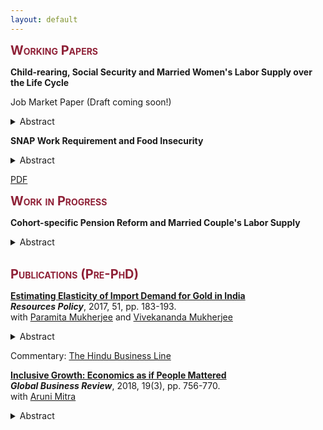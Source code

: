 ```yaml
---
layout: default
---
```


<!-- <span style=" color:ForestGreen; font-size:30px;">**Research**</span> -->

<!--
You can also find my articles on my Google Scholar profile. 
### Working Paper -->
<span style="color: #8F2137; font-size:20px; font-variant: small-caps;">**Working Papers**</span>

**Child-rearing, Social Security and Married Women's Labor Supply over the Life Cycle** <br>

Job Market Paper (Draft coming soon!) <br>

<details>
  <summary>Abstract</summary>
  <p style="color:rgb(44, 62, 80)" align="justify"> 
  Coming Soon!
  </p>
</details>


**SNAP Work Requirement and Food Insecurity**  

<details>
  <summary>Abstract</summary>
  <p style="color:rgb(44, 62, 80)" align="justify"> 
In this paper, I examine the effect of Supplemental Nutrition Assistance Program (SNAP) work requirement reinstatement on food insecurity outcomes of able-bodied adults without dependents (ABAWDs). The policy restricts SNAP benefits of ABAWDs to 3 months in a 36 month period if they are not working or participating in any work program for at least 20 hours a week. In the aftermath of the 2008 recession, the American Recovery and Reinvestment Act of 2009 waived work requirements nationwide, and many states reimplemented the work rule at different times beginning in 2011. I employ a difference-in-differences approach utilizing this cross-state variation in the reimplementation of the policy. Using rich information on food affordability and food intake behavior from the Food Security Supplement of the Current Population Survey (CPS-FSS), I find that promoting work for food assistance improved the overall food security status of ABAWDs by reducing disruptions in food intake, anxiety over food affordability and dependency on emergency food receipt. Subsample analyses indicate that effects are stronger for never married and less educated ABAWDs.
    </p>
</details>

[PDF](http://debasmita-das-econ.github.io/resources/Das_2021_SNAP_wr.pdf)
<br>

<!-- ### Work in Progress -->
<span style="color: #8F2137; font-size:20px; font-variant: small-caps;">**Work in Progress**</span>

**Cohort-specific Pension Reform and Married Couple's Labor Supply**

<details>
  <summary>Abstract</summary>
  <p style="color:rgb(44, 62, 80)" align="justify">
Retirement decisions of married couples are often jointly planned. In this paper, I study how retirement behavior of married couples respond to cohort-specific Social Security policy reform that introduced actuarial deductions for early retirement in combination with an increase in the Full Retirement Age (FRA), that is, the age from which an individual may claim a non-reduced Social Security retirement benefit. I develop a rich dynamic structural model of older married couples’ savings, labor force participation, and Social Security benefit claims decisions over the life cycle and explore how the policy reform affects the financial incentive of married couples’ retirement timing decisions. I calibrate the model using the Method of Simulated Moments applied to the data from the Health and Retirement Study (HRS) and simulate the life-cycle behavior of married couples under the specific benefit regime they face. I use the estimated model to perform a policy experiment and simulate couples’ labor supply behavior if the reform increases the FRA of men but keeps the FRA of women unchanged at the pre-reform level. 
  </p>
</details>

<br>

<!-- ### Publication (Pre-PhD) -->
<span style="color: #8F2137; font-size:20px; font-variant: small-caps;">**Publications (Pre-PhD)**</span>

<!-- Gold import elasticity paper -->
**[Estimating Elasticity of Import Demand for Gold in India](https://www.sciencedirect.com/science/article/abs/pii/S0301420716302410?via%3Dihub)**    <br>
***Resources Policy***, 2017, 51, pp. 183-193.  <br>
with [Paramita Mukherjee](https://scholar.google.com/citations?user=yRGxyWkAAAAJ&hl=en) and [Vivekananda Mukherjee](https://scholar.google.com/citations?user=_TjZF80AAAAJ&hl=en) 
	
<details>
  <summary>Abstract</summary>
  <p style="color:rgb(44, 62, 80)" align="justify">
In India, rising demand for gold had an adverse impact on the country's current account balance, and the attempts to curb gold import demand often failed in the recent past. In this paper, we empirically investigate the reasons for such failures by analyzing the possibility of habit formation and inventory adjustment effects in determining the dynamics of gold import demand in India. Using three dynamic demand models based on distributed lag specifications, we estimate the price and income elasticities of different forms of physical gold imports, viz. non-monetary powder form of gold, other non-monetary semi-manufactured forms of gold, and other non-monetary unwrought forms of gold. Based on monthly gold import data, we find that Indian consumers care about variation in gold prices, silver prices, gold import expenditures, and long-term bond yield in the short-run, but they exhibit demand persistence in the long run. Different sensitivity of different forms of gold import suggests that an aggregate demand analysis fails to capture the non-symmetric mechanisms operating on different components of gold import demand in India. 
  </p>
</details>

Commentary: [The Hindu Business Line](https://www.thehindubusinessline.com/opinion/no-golden-rule/article8586212.ece)

<!-- Inclusive Growth Index Paper -->
**[Inclusive Growth: Economics as if People Mattered](https://doi.org/10.1177/0972150917713840)** <br>
***Global Business Review***, 2018, 19(3), pp. 756-770. <br>
with [Aruni Mitra](https://arunimitra.com/)

<details>
  <summary>Abstract</summary>
  <p style="color:rgb(44, 62, 80)" align="justify">
	In this study, we provide a holistic working definition of inclusive growth, unlike previous definitions that come under the shadow of pro-poor growth or inequality reduction. We measure inclusive growth through a newly proposed index, named the Inclusive Growth Index (IGI), based on 24 developmental indicator variables (categorized into expansion, sustainability, equity in access, and efficiency of economic activities and institutions) as its components. We have employed two kinds of weighting schemes in constructing the index: an ad hoc weighting scheme and a weighting scheme based on principal component analysis (PCA), performed differently on variables under each dimension. We calculated the IGI values for 16 Asian countries and ranked the countries according to their respective inclusive growth achievements. By comparing the IGI values with the Human Development Index (HDI) values, our findings uncover how the HDI values can be misleading in measuring the development performance of a country and how the IGI can identify income-based as well as non-income based aspects of well-being.
  </p>
</details>





<br><br>
